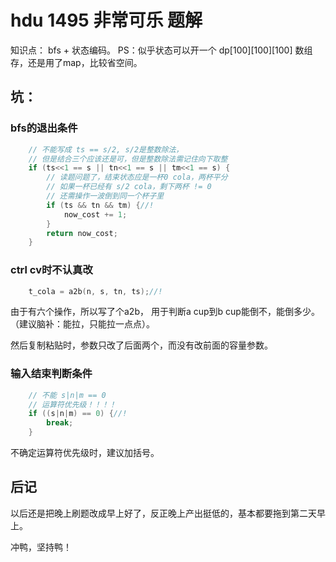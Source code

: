 # hdu 1495 非常可乐 题解

知识点： bfs + 状态编码。
PS：似乎状态可以开一个 dp[100][100][100] 数组存，还是用了map，比较省空间。

## 坑：

### bfs的退出条件

```cpp
    // 不能写成 ts == s/2, s/2是整数除法，
    // 但是结合三个应该还是可，但是整数除法需记住向下取整
    if (ts<<1 == s || tn<<1 == s || tm<<1 == s) {
        // 读题问题了，结束状态应是一杯0 cola，两杯平分
        // 如果一杯已经有 s/2 cola，剩下两杯 != 0
        // 还需操作一波倒到同一个杯子里
        if (ts && tn && tm) {//! 
            now_cost += 1;
        }
        return now_cost;
    }

```

### ctrl cv时不认真改

```cpp
    t_cola = a2b(n, s, tn, ts);//!
```

由于有六个操作，所以写了个a2b， 用于判断a cup到b cup能倒不，能倒多少。（建议脑补：能拉，只能拉一点点）。

然后复制粘贴时，参数只改了后面两个，而没有改前面的容量参数。

### 输入结束判断条件

```cpp
    // 不能 s|n|m == 0 
    // 运算符优先级！！！！
    if ((s|n|m) == 0) {//!
        break;
    }
```

不确定运算符优先级时，建议加括号。

## 后记

以后还是把晚上刷题改成早上好了，反正晚上产出挺低的，基本都要拖到第二天早上。

冲鸭，坚持鸭！
